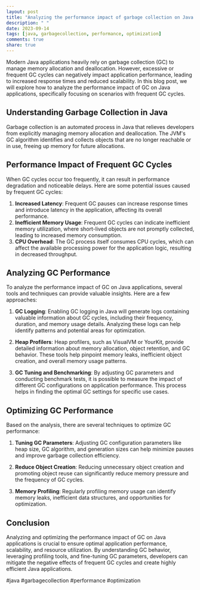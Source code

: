```yaml
---
layout: post
title: "Analyzing the performance impact of garbage collection on Java applications with frequent GC cycles"
description: " "
date: 2023-09-14
tags: [java, garbagecollection, performance, optimization]
comments: true
share: true
---
```


Modern Java applications heavily rely on garbage collection (GC) to manage memory allocation and deallocation. However, excessive or frequent GC cycles can negatively impact application performance, leading to increased response times and reduced scalability. In this blog post, we will explore how to analyze the performance impact of GC on Java applications, specifically focusing on scenarios with frequent GC cycles.

## Understanding Garbage Collection in Java

Garbage collection is an automated process in Java that relieves developers from explicitly managing memory allocation and deallocation. The JVM's GC algorithm identifies and collects objects that are no longer reachable or in use, freeing up memory for future allocations.

## Performance Impact of Frequent GC Cycles

When GC cycles occur too frequently, it can result in performance degradation and noticeable delays. Here are some potential issues caused by frequent GC cycles:

1. **Increased Latency**: Frequent GC pauses can increase response times and introduce latency in the application, affecting its overall performance.
2. **Inefficient Memory Usage**: Frequent GC cycles can indicate inefficient memory utilization, where short-lived objects are not promptly collected, leading to increased memory consumption.
3. **CPU Overhead**: The GC process itself consumes CPU cycles, which can affect the available processing power for the application logic, resulting in decreased throughput.

## Analyzing GC Performance

To analyze the performance impact of GC on Java applications, several tools and techniques can provide valuable insights. Here are a few approaches:

1. **GC Logging**: Enabling GC logging in Java will generate logs containing valuable information about GC cycles, including their frequency, duration, and memory usage details. Analyzing these logs can help identify patterns and potential areas for optimization.

2. **Heap Profilers**: Heap profilers, such as VisualVM or YourKit, provide detailed information about memory allocation, object retention, and GC behavior. These tools help pinpoint memory leaks, inefficient object creation, and overall memory usage patterns.

3. **GC Tuning and Benchmarking**: By adjusting GC parameters and conducting benchmark tests, it is possible to measure the impact of different GC configurations on application performance. This process helps in finding the optimal GC settings for specific use cases.

## Optimizing GC Performance

Based on the analysis, there are several techniques to optimize GC performance:

1. **Tuning GC Parameters**: Adjusting GC configuration parameters like heap size, GC algorithm, and generation sizes can help minimize pauses and improve garbage collection efficiency.
   
2. **Reduce Object Creation**: Reducing unnecessary object creation and promoting object reuse can significantly reduce memory pressure and the frequency of GC cycles.
   
3. **Memory Profiling**: Regularly profiling memory usage can identify memory leaks, inefficient data structures, and opportunities for optimization.

## Conclusion

Analyzing and optimizing the performance impact of GC on Java applications is crucial to ensure optimal application performance, scalability, and resource utilization. By understanding GC behavior, leveraging profiling tools, and fine-tuning GC parameters, developers can mitigate the negative effects of frequent GC cycles and create highly efficient Java applications.

#java #garbagecollection #performance #optimization